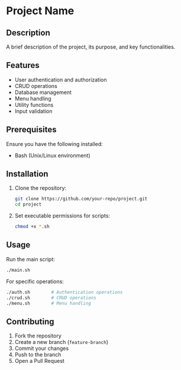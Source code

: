# Project Name

## Description
A brief description of the project, its purpose, and key functionalities.

## Features
- User authentication and authorization
- CRUD operations
- Database management
- Menu handling
- Utility functions
- Input validation

## Prerequisites
Ensure you have the following installed:
- Bash (Unix/Linux environment)

## Installation
1. Clone the repository:
   ```bash
   git clone https://github.com/your-repo/project.git
   cd project
   ```
2. Set executable permissions for scripts:
   ```bash
   chmod +x *.sh
   ```

## Usage
Run the main script:
```bash
./main.sh
```
For specific operations:
```bash
./auth.sh        # Authentication operations
./crud.sh        # CRUD operations
./menu.sh        # Menu handling
```

## Contributing
1. Fork the repository
2. Create a new branch (`feature-branch`)
3. Commit your changes
4. Push to the branch
5. Open a Pull Request


